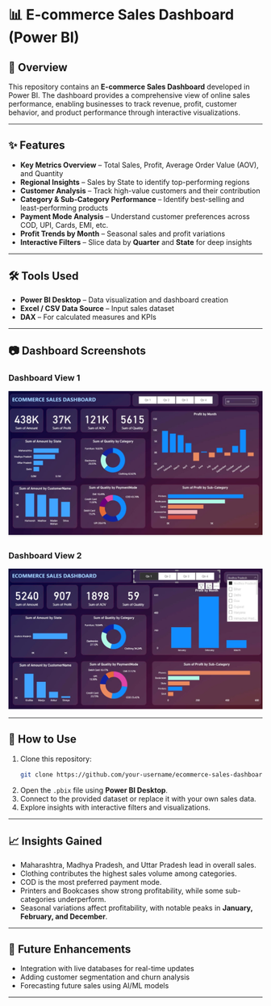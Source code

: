 # 📊 E-commerce Sales Dashboard (Power BI)

## 📌 Overview  
This repository contains an **E-commerce Sales Dashboard** developed in Power BI. The dashboard provides a comprehensive view of online sales performance, enabling businesses to track revenue, profit, customer behavior, and product performance through interactive visualizations.

---

## ✨ Features  
- **Key Metrics Overview** – Total Sales, Profit, Average Order Value (AOV), and Quantity  
- **Regional Insights** – Sales by State to identify top-performing regions  
- **Customer Analysis** – Track high-value customers and their contribution  
- **Category & Sub-Category Performance** – Identify best-selling and least-performing products  
- **Payment Mode Analysis** – Understand customer preferences across COD, UPI, Cards, EMI, etc.  
- **Profit Trends by Month** – Seasonal sales and profit variations  
- **Interactive Filters** – Slice data by **Quarter** and **State** for deep insights  

---

## 🛠️ Tools Used  
- **Power BI Desktop** – Data visualization and dashboard creation  
- **Excel / CSV Data Source** – Input sales dataset  
- **DAX** – For calculated measures and KPIs  

---

## 📷 Dashboard Screenshots  

### Dashboard View 1  
![alt text](image-2.png)
### Dashboard View 2  
![alt text](image-3.png)

---

## 🚀 How to Use  
1. Clone this repository:  
   ```bash
   git clone https://github.com/your-username/ecommerce-sales-dashboard.git
   ```
2. Open the `.pbix` file using **Power BI Desktop**.  
3. Connect to the provided dataset or replace it with your own sales data.  
4. Explore insights with interactive filters and visualizations.  

---

## 📈 Insights Gained  
- Maharashtra, Madhya Pradesh, and Uttar Pradesh lead in overall sales.  
- Clothing contributes the highest sales volume among categories.  
- COD is the most preferred payment mode.  
- Printers and Bookcases show strong profitability, while some sub-categories underperform.  
- Seasonal variations affect profitability, with notable peaks in **January, February, and December**.  

---

## 📌 Future Enhancements  
- Integration with live databases for real-time updates  
- Adding customer segmentation and churn analysis  
- Forecasting future sales using AI/ML models  

---

